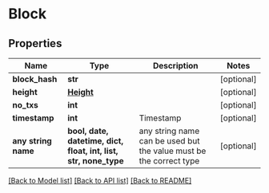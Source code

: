 # Block


## Properties
Name | Type | Description | Notes
------------ | ------------- | ------------- | -------------
**block_hash** | **str** |  | [optional] 
**height** | [**Height**](Height.md) |  | [optional] 
**no_txs** | **int** |  | [optional] 
**timestamp** | **int** | Timestamp | [optional] 
**any string name** | **bool, date, datetime, dict, float, int, list, str, none_type** | any string name can be used but the value must be the correct type | [optional]

[[Back to Model list]](../README.md#documentation-for-models) [[Back to API list]](../README.md#documentation-for-api-endpoints) [[Back to README]](../README.md)



